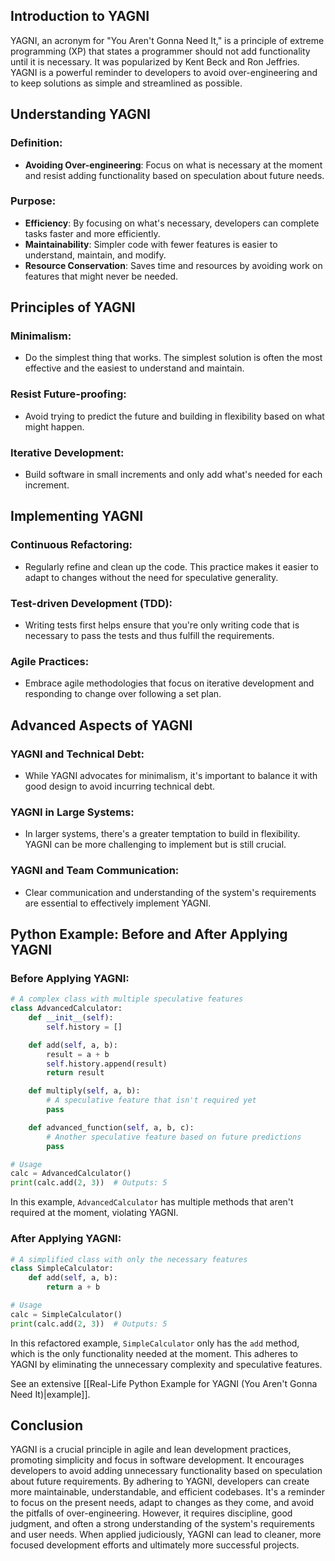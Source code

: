 
## Introduction to YAGNI

YAGNI, an acronym for "You Aren't Gonna Need It," is a principle of extreme programming (XP) that states a programmer should not add functionality until it is necessary. It was popularized by Kent Beck and Ron Jeffries. YAGNI is a powerful reminder to developers to avoid over-engineering and to keep solutions as simple and streamlined as possible.

## Understanding YAGNI

### Definition:

- **Avoiding Over-engineering**: Focus on what is necessary at the moment and resist adding functionality based on speculation about future needs.

### Purpose:

- **Efficiency**: By focusing on what's necessary, developers can complete tasks faster and more efficiently.
- **Maintainability**: Simpler code with fewer features is easier to understand, maintain, and modify.
- **Resource Conservation**: Saves time and resources by avoiding work on features that might never be needed.

## Principles of YAGNI

### Minimalism:

- Do the simplest thing that works. The simplest solution is often the most effective and the easiest to understand and maintain.

### Resist Future-proofing:

- Avoid trying to predict the future and building in flexibility based on what might happen.

### Iterative Development:

- Build software in small increments and only add what's needed for each increment.

## Implementing YAGNI

### Continuous Refactoring:

- Regularly refine and clean up the code. This practice makes it easier to adapt to changes without the need for speculative generality.

### Test-driven Development (TDD):

- Writing tests first helps ensure that you're only writing code that is necessary to pass the tests and thus fulfill the requirements.

### Agile Practices:

- Embrace agile methodologies that focus on iterative development and responding to change over following a set plan.

## Advanced Aspects of YAGNI

### YAGNI and Technical Debt:

- While YAGNI advocates for minimalism, it's important to balance it with good design to avoid incurring technical debt.

### YAGNI in Large Systems:

- In larger systems, there's a greater temptation to build in flexibility. YAGNI can be more challenging to implement but is still crucial.

### YAGNI and Team Communication:

- Clear communication and understanding of the system's requirements are essential to effectively implement YAGNI.

## Python Example: Before and After Applying YAGNI

### Before Applying YAGNI:

```python
# A complex class with multiple speculative features
class AdvancedCalculator:
    def __init__(self):
        self.history = []

    def add(self, a, b):
        result = a + b
        self.history.append(result)
        return result

    def multiply(self, a, b):
        # A speculative feature that isn't required yet
        pass

    def advanced_function(self, a, b, c):
        # Another speculative feature based on future predictions
        pass

# Usage
calc = AdvancedCalculator()
print(calc.add(2, 3))  # Outputs: 5
```

In this example, `AdvancedCalculator` has multiple methods that aren't required at the moment, violating YAGNI.

### After Applying YAGNI:

```python
# A simplified class with only the necessary features
class SimpleCalculator:
    def add(self, a, b):
        return a + b

# Usage
calc = SimpleCalculator()
print(calc.add(2, 3))  # Outputs: 5
```

In this refactored example, `SimpleCalculator` only has the `add` method, which is the only functionality needed at the moment. This adheres to YAGNI by eliminating the unnecessary complexity and speculative features.

See an extensive [[Real-Life Python Example for YAGNI (You Aren't Gonna Need It)|example]].

## Conclusion

YAGNI is a crucial principle in agile and lean development practices, promoting simplicity and focus in software development. It encourages developers to avoid adding unnecessary functionality based on speculation about future requirements. By adhering to YAGNI, developers can create more maintainable, understandable, and efficient codebases. It's a reminder to focus on the present needs, adapt to changes as they come, and avoid the pitfalls of over-engineering. However, it requires discipline, good judgment, and often a strong understanding of the system's requirements and user needs. When applied judiciously, YAGNI can lead to cleaner, more focused development efforts and ultimately more successful projects.